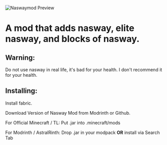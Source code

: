 ![Naswaymod Preview](https://github.com/RukoBlood/NaswayMod/assets/99890498/761c2f03-20bc-4220-bc55-b8cc998d2e42)

# **A mod that adds nasway, elite nasway, and blocks of nasway.**

## **Warning**:
Do not use nasway in real life, it's bad for your health.
I don't recommend it for your health.

## Installing:
Install fabric.

Download Version of Nasway Mod from Modrinth or Github.

For Official Minecraft / TL:
Put .jar into .minecraft/mods

For Modrinth / AstralRinth:
Drop .jar in your modpack **OR** install via Search Tab
